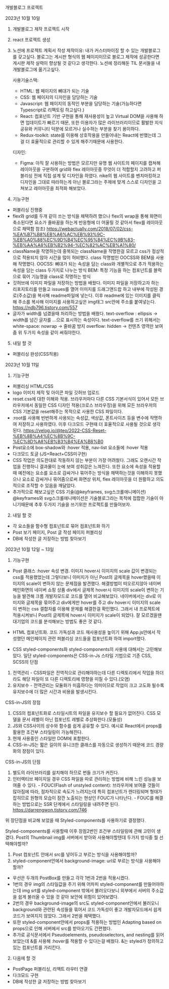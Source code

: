 개발블로그 프로젝트

2023년 10월 10일
1. 개발블로그 제작 프로젝트 시작
2. react 프로젝트 생성
3. 노션에 프로젝트 계획서 작성
   제작이유: 
   내가 커스터마이징 할 수 있는 개발블로그를 갖고싶다.
   블로그는 게시판 형식의 웹 페이지이므로 블로그 제작에 성공한다면 게시판 제작 실력이 향상될 것 같다고 생각한다.
   노션에 정리해둔 TIL 문서들을 내 개발블로그에 옮기고싶다.

   사용기술스택:
   - HTML: 웹 페이지의 뼈대가 되는 기술
   - CSS: 웹 페이지의 디자인을 담당하는 기술
   - Javascript: 웹 페이지의 동적인 부분을 담당하는 기술(가능하다면 Typescript로 리팩토링 하고싶다.)
   - React: 컴포넌트 기반 구현을 통해 재사용성이 높고 Virtual DOM을 사용해 하면 업데이트가 빠르기 때문, 또한 이용자가 많은 라이브러리이므로 활발한 지식공유와 커뮤니티 덕분에 모르거나 실수하는 부분을 찾기 용이하다.
   - Redux-toolkit: state를 이용해 상호작용을 만들어내는 React에 반했는데 그걸 더 효율적으로 관리할 수 있게 해주기때문에 사용한다.

   디자인:
   - Figma: 아직 잘 사용하는 방법은 모르지만 유명 웹 사이트의 페이지를 캡쳐해 레이아웃을 구분하여 grid와 flex 레이아웃중 무엇이 더 적합할지 고려하고 퍼블리싱 전에 직접 설계 및 디자인을 하였다.
   nike의 웹 사이트를 벤치마킹하고 디자인을 그대로 따라하는게 아닌 블로그라는 주제에 맞게 스스로 디자인을 고쳐보고 레이아웃을 최적화 해보았다.

4. 기능구현
  - 퍼블리싱 진행중
  - flex와 grid를 두개 같이 쓰는 방식을 채택하려 했으나 flex의 wrap을 통해 화면이 축소된다면 요소가 줄바꿈을 하는게 반응형에 더 어울릴 것 같아서 flex를 레이아웃으로 채택함
  참조)
  https://webactually.com/2018/07/02/css-%EA%B7%B8%EB%A6%AC%EB%93%9C-%EB%A0%88%EC%9D%B4%EC%95%84%EC%9B%83-%EB%AA%A8%EB%B2%94-%EC%82%AC%EB%A1%80/
  - className을 작명하는데 중복되는 className을 작명한걸 모르고 css가 정상적으로 적용되지 않아 시간을 많이 허비했다. class 작명법인 OOCSS와 BEM을 사용해 작명했다.
  OOCSS: 뼈대가 되는 속성을 담는 class와 개별적으로 추가 적용하는 속성을 담는 class 두가지로 나누는 방식
  BEM: 특정 기능을 하는 컴포넌트를 블럭으로 묶어 기능명을 class로 작명하는 방식
  - 깃허브에 이미지 파일을 저장하는 방법을 배웠다.
  이미지 파일을 저장하고자 하는 리포지토리를 만들고 issues를 열어 이미지를 드래그앤드랍 하고 내부에 작성된 경로(주소값)을 복사해 readme파일에 넣는다. 이후 readme에 있는 이미지를 클릭해 주소를 복사해 이미지를 사용하고싶은 img태그 src안에 주소를 붙여넣는다.
  https://ndb796.tistory.com/557
  - 글자가 width를 넘겼을때 처리하는 방법을 배웠다.
  text-overflow : ellipsis -> width를 넘긴 글자를 ...으로 표시하는 속성이다.
  text-overflow를 쓰기 위해서는
  white-space: nowrap -> 줄바꿈 방지
  overflow: hidden -> 컨텐츠 영역만 보여줌
  위 두가지 속성을 같이 써줘야한다.

5. 내일 할 것
  - 퍼블리싱 완성(CSS적용)

2023년 10월 11일
1. 기능구현
  - 퍼블리싱 HTML/CSS 
  - logo 이미지 제작 및 아이콘 파일 깃허브 업로드
  - reset.css에 대한 이해와 적용. 브라우저마다 다른 CSS 기본서식이 있어서 모든 브라우저에서 동일한 CSS 디자인 적용(크로스 브라우징)을 위해 모든 브라우저의 CSS 기본값을 reset해주는 목적으로 사용한 CSS 파일이다.
  - :root를 사용해 빈번하게 사용되는 속성값, 색상값, 폰트사이즈 등을 변수에 작명하여 저장하고 사용하였다. 이후 다크모드 구현때 더 효율적으로 사용될 것으로 생각된다.
  https://velog.io/@teo/2022-CSS-Reset-%EB%8B%A4%EC%8B%9C-%EC%8D%A8%EB%B3%B4%EA%B8%B0
  - Post요소에 box-shadow와 :hover 적용, nav-list 요소들에 :hover 적용
  - 다크모드 토글 (JS+React+CSS미구현)
  - CSS 작업은 의도한대로 작동하지 않는 부분이 가장 어려웠다. 그래도 오랜시간 작업을 진행하니 결과물이 눈에 보여 성취감은 느껴진다. 또한 요소에 속성을 적용할 때 예전에는 요소를 요소로 감싸거나 묶어주는 방식을 채택하는것을 이해하지 못했으나 요소로 감싸거나 묶어줌으로써 화면상 위치, flex 레이아웃을 더 원활하고 의도적으로 조작할 수 있음을 깨달았다.
  - 추가적으로 해보고싶은 CSS 기술(@keyframes, svg스크롤애니메이션)
  @keyframes와 svg스크롤애니메이션은 기술블로그라는 목적에 접합한 기술이 아니기때문에 추후 두가지 기술을 쓰기위한 프로젝트를 만들어보자.

2. 내일 할 것
  - 각 요소들을 함수형 컴포넌트로 묶어 컴포넌트화 하기
  - Post 보기 페이지, Post 글 작성 페이지 퍼블리싱
  - DB에 작성한 글 저장하는 방법 찾아보기

2023년 10월 12일 ~ 13일
1. 기능구현
  - Post 클래스 :hover 속성 변경. 이미지 hover시 이미지의 scale 값이 변경되는 css를 적용했었는데 그렇다보니 이미지가 아닌 Post의 글제목을 hover했을때 이미지의 scale이 변하지 않는 문제점을 발견했다.
  해결방법이 떠오르지않아 네이버 메인화면의 네이버 쇼핑 상품 div에서 글제목 hover시 이미지의 scale이 변하는 기능을 발견해 크롬 개발자모드로 코드를 열어 비교해보았다.
  네이버에서는 div로 이미지와 글제목을 묶어주고 div에게만 hover를 주고 div hover시 이미지의 scale이 변하는 css 결합자를 이용해 문제를 해결한걸 확인했다.
  그래서 내 프로젝트에 적용시켜보니 Post의 글제목에 hover시 이미지가 scale이 되었다.
  잘 모르겠을땐 대기업의 코드를 분석해보는 방법도 좋은 것 같다.

  - HTML 컴포넌트화. 코드 가독성과 코드 재사용성을 높이기 위해 App.js안에서 작성했던 메인페이지 관련 퍼블리싱 코드들을 컴포넌트화 하여 import했다.

  - CSS styled-components화
  styled-components의 사용에 대해서는 고민해보았다.
  일단 styled-components은 CSS-in-Js 스타일 기법으로
  기존 CSS, SCSS의 단점
  1. 전역관리
    - CSS파일은 전역적으로 관리해야하는데 다른 디렉토리에서 작업을 하더라도 해당 파일이 또 다른 디렉토리에 영향을 미칠 수 있다.(오염)
  2. 유지보수
    - 전역관리는 모듈화가 미흡하다는 의미이므로 작업이 크고 고도화 될수록 유지보수에 더 많은 시간과 비용을 발생시킨다.

  CSS-in-JS의 장점
  1. CSS의 컴포넌트화로 스타일시트의 파일을 유지보수 할 필요가 없어진다. CSS 모델을 문서 레벨이 아닌 컴포넌트 레벨로 추상화한다.(모듈성)
  2. JS와 CSS사이의 상수와 함수를 쉽게 공유할 수 있다. 예시로 React에서 props를 활용한 조건부 스타일링이 가능해진다.
  3. 현재 사용중인 스타일만 DOM에 포함한다.
  4. CSS-in-JS는 짧은 길이의 유니크한 클래스를 자동으로 생성하기 때문에 코드 경량화의 장점이 있다.

  CSS-in-JS의 단점
  1. 별도의 라이브러리를 설치해야 하므로 번들 크기가 커진다.
  2. 인터랙티브 페이지일 경우 CSS 파일을 따로 관리하는 방법에 비해 느린 성능을 보여줄 수 있다.
    - FOUC(Flash of unstyled content): 브라우저에 보여줄 것들이 많아짐에 따라, 점차적으로 속도가 느려지는데 특히 컴포넌트가 렌더링되며 형태가 잡히므로 원형의 모습이 잠깐 노출되는 현상인 FOUC가 나타난다.
    - FOUC를 해결하는 방법으로는 SSR 단계에서 스타일링을 내려주면 된다.
    https://darrengwon.tistory.com/746
  
  위 장단점을 비교해 보았을 때 Styled-components를 사용하기로 결정했다.
  
  Styled-components를 사용할때 이후 장점2번인 조건부 스타일링에 관해 고민이 생겼다.
  Post의 Thumbnail img를 서버에서 받아와 사용해야할텐데 두가지 방식중 뭘 선택해야할까?
  1. Post 컴포넌트 안에서 src를 넣어두고 부르는 방식을 사용해야할까?
  2. styled-component안에서 background-image: url로 부르는 방식을 사용해야할까?
   - 우선은 두개의 PostBox를 만들고 각각 1번과 2번을 적용시켰다.
   - 1번의 경우 img의 스타일값을 주기 위해 어차피 styled-component를 만들어야하는데 img srt를 styled-component 밖에서 불러오다보니 외부에서 서버의 주소값을 쉽게 불러올 수 있을 것 같아 보안에 위험이 있어보였다.
   - 2번의 경우 background-image의 src도 styled-component안에서 불러오니 background와 관련된 속성들을 묶어서 코드 가독성이 좋고 개발자모드에서 쉽게 코드가 보여지지 않았다. 그래서 2번을 채택했다.
   - 또한 styled-component안에서 props를 적용하는 방법인 Adapting based on props으로 인해 서버에서 src를 받아오기도 간편했다.
   - 추가로 공식문서에서 Pseudoelements, pseudoselectors, and nesting를 읽어보았는데 &를 사용해 :hover를 적용할 수 있다는걸 배웠다. &는 styled가 정의하고 있는 컴포넌트를 가리킨다.

2. 다음에 할 것
- PostPage 퍼블리싱, 리액트 라우터 연결
- 다크모드 구현
- DB에 작성한 글 저장하는 방법 찾아보기
